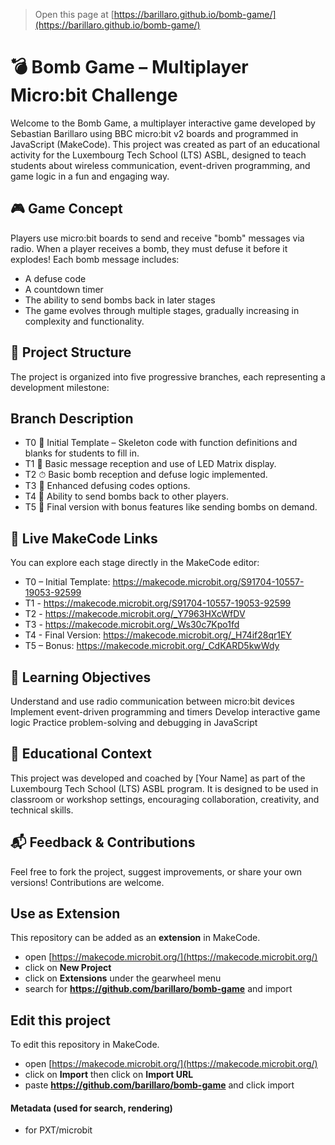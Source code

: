 
> Open this page at [https://barillaro.github.io/bomb-game/](https://barillaro.github.io/bomb-game/)

# 💣 Bomb Game – Multiplayer Micro:bit Challenge
Welcome to the Bomb Game, a multiplayer interactive game developed by Sebastian Barillaro using BBC micro:bit v2 boards and programmed in JavaScript (MakeCode). This project was created as part of an educational activity for the Luxembourg Tech School (LTS) ASBL, designed to teach students about wireless communication, event-driven programming, and game logic in a fun and engaging way.

## 🎮 Game Concept
Players use micro:bit boards to send and receive "bomb" messages via radio. When a player receives a bomb, they must defuse it before it explodes! Each bomb message includes:

- A defuse code
- A countdown timer
- The ability to send bombs back in later stages
- The game evolves through multiple stages, gradually increasing in complexity and functionality.

## 🧩 Project Structure
The project is organized into five progressive branches, each representing a development milestone:

## Branch	Description
- T0	🧱 Initial Template – Skeleton code with function definitions and blanks for students to fill in.
- T1	🔧 Basic message reception and use of LED Matrix display.
- T2	⏱ Basic bomb reception and defuse logic implemented.
- T3	📡 Enhanced defusing codes options.
- T4	🔁 Ability to send bombs back to other players.
- T5	🎉 Final version with bonus features like sending bombs on demand.

## 🔗 Live MakeCode Links
You can explore each stage directly in the MakeCode editor:

- T0 – Initial Template: https://makecode.microbit.org/S91704-10557-19053-92599
- T1 - https://makecode.microbit.org/S91704-10557-19053-92599
- T2 - https://makecode.microbit.org/_Y7963HXcWfDV
- T3 - https://makecode.microbit.org/_Ws30c7Kpo1fd
- T4 - Final Version: https://makecode.microbit.org/_H74if28qr1EY
- T5 – Bonus: https://makecode.microbit.org/_CdKARD5kwWdy

## 🧠 Learning Objectives
Understand and use radio communication between micro:bit devices
Implement event-driven programming and timers
Develop interactive game logic
Practice problem-solving and debugging in JavaScript

## 🏫 Educational Context
This project was developed and coached by [Your Name] as part of the Luxembourg Tech School (LTS) ASBL program. It is designed to be used in classroom or workshop settings, encouraging collaboration, creativity, and technical skills.

## 📬 Feedback & Contributions
Feel free to fork the project, suggest improvements, or share your own versions! Contributions are welcome.




## Use as Extension

This repository can be added as an **extension** in MakeCode.

* open [https://makecode.microbit.org/](https://makecode.microbit.org/)
* click on **New Project**
* click on **Extensions** under the gearwheel menu
* search for **https://github.com/barillaro/bomb-game** and import

## Edit this project

To edit this repository in MakeCode.

* open [https://makecode.microbit.org/](https://makecode.microbit.org/)
* click on **Import** then click on **Import URL**
* paste **https://github.com/barillaro/bomb-game** and click import

#### Metadata (used for search, rendering)

* for PXT/microbit
<script src="https://makecode.com/gh-pages-embed.js"></script><script>makeCodeRender("{{ site.makecode.home_url }}", "{{ site.github.owner_name }}/{{ site.github.repository_name }}");</script>
